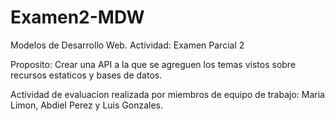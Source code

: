 # Examen2-MDW
Modelos de Desarrollo Web. Actividad: Examen Parcial 2

Proposito: 
Crear una API a la que se agreguen los temas vistos sobre recursos estaticos y bases de datos. 

Actividad de evaluacion realizada por miembros de equipo de trabajo: Maria Limon, Abdiel Perez y Luis Gonzales.

